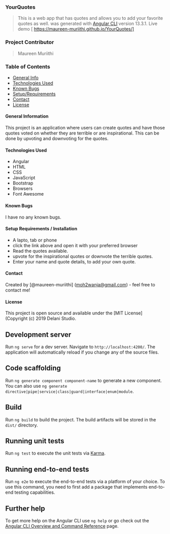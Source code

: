 ### YourQuotes

> This is a web app that has quotes and allows you to add your favorite quotes as well.
> was generated with [Angular CLI](https://github.com/angular/angular-cli) version 13.3.1.
> Live demo [ https://maureen-muriithi.github.io/YourQuotes/]

### Project Contributor

> Maureen Muriithi

### Table of Contents

- [General Info](#general-information)
- [Technologies Used](#technologies-used)
- [Known Bugs](#known-bugs)
- [Setup/Requirements](#setup/requirements)
- [Contact](#contact)
- [License](#license)

#### General Information
This project is an application where users can create quotes and have those quotes voted on whether they are terrible or are inspirational. This can be done by upvoting and downvoting for the quotes.

#### Technologies Used
- Angular
- HTML
- CSS
- JavaScript
- Bootstrap
- Browsers
- Font Awesome

#### Known Bugs

I have no any known bugs.

#### Setup Requirements / Installation
- A lapto, tab or phone
- click the link above and open it with your preferred browser
- Read the quotes available.
- upvote for the inspirational quotes or downvote the terrible quotes.
- Enter your name and quote details, to add your own quote.


#### Contact

Created by [@maureen-muriithi] (moh2wanja@gmail.com) - feel free to contact me!

#### License

This project is open source and available under the [MIT License] (Copyright (c) 2019 Delani Studio.

## Development server

Run `ng serve` for a dev server. Navigate to `http://localhost:4200/`. The application will automatically reload if you change any of the source files.

## Code scaffolding

Run `ng generate component component-name` to generate a new component. You can also use `ng generate directive|pipe|service|class|guard|interface|enum|module`.

## Build

Run `ng build` to build the project. The build artifacts will be stored in the `dist/` directory.

## Running unit tests

Run `ng test` to execute the unit tests via [Karma](https://karma-runner.github.io).

## Running end-to-end tests

Run `ng e2e` to execute the end-to-end tests via a platform of your choice. To use this command, you need to first add a package that implements end-to-end testing capabilities.

## Further help

To get more help on the Angular CLI use `ng help` or go check out the [Angular CLI Overview and Command Reference](https://angular.io/cli) page.
